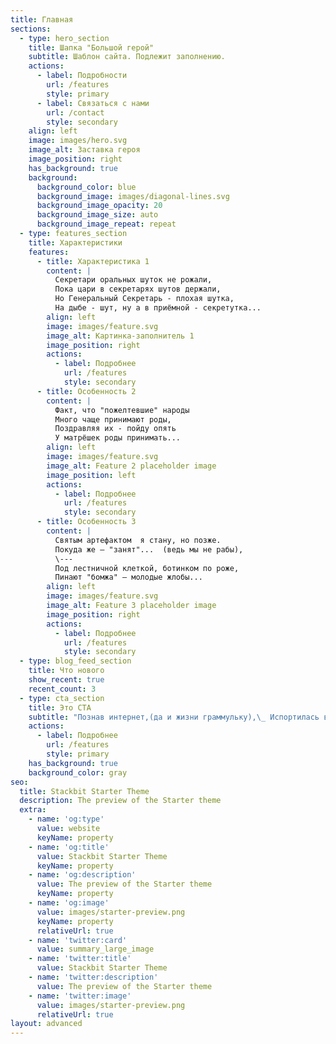 ```yaml
---
title: Главная
sections:
  - type: hero_section
    title: Шапка "Большой герой"
    subtitle: Шаблон сайта. Подлежит заполнению.
    actions:
      - label: Подробности
        url: /features
        style: primary
      - label: Связаться с нами
        url: /contact
        style: secondary
    align: left
    image: images/hero.svg
    image_alt: Заставка героя
    image_position: right
    has_background: true
    background:
      background_color: blue
      background_image: images/diagonal-lines.svg
      background_image_opacity: 20
      background_image_size: auto
      background_image_repeat: repeat
  - type: features_section
    title: Характеристики
    features:
      - title: Характеристика 1
        content: |
          Секретари оральных шуток не рожали,  
          Пока цари в секретарях шутов держали,  
          Но Генеральный Секретарь - плохая шутка,  
          На дыбе - шут, ну а в приёмной - секретутка...   
        align: left
        image: images/feature.svg
        image_alt: Картинка-заполнитель 1
        image_position: right
        actions:
          - label: Подробнее
            url: /features
            style: secondary
      - title: Особенность 2
        content: |
          Факт, что "пожелтевшие" народы  
          Много чаще принимают роды,  
          Поздравляя их - пойду опять  
          У матрёшек роды принимать...   
        align: left
        image: images/feature.svg
        image_alt: Feature 2 placeholder image
        image_position: left
        actions:
          - label: Подробнее
            url: /features
            style: secondary
      - title: Особенность 3
        content: |
          Святым артефактом  я стану, но позже.  
          Покуда же — "занят"...  (ведь мы не рабы),  
          \---  
          Под лестничной клеткой, ботинком по роже,  
          Пинают "бомжа" — молодые жлобы...  
        align: left
        image: images/feature.svg
        image_alt: Feature 3 placeholder image
        image_position: right
        actions:
          - label: Подробнее
            url: /features
            style: secondary
  - type: blog_feed_section
    title: Что нового
    show_recent: true
    recent_count: 3
  - type: cta_section
    title: Это CTA
    subtitle: "Познав интернет,(да и жизни граммульку),\_ Испортилась в \"нет\",Искурилась в... \"дидюльку\",\_ Такой контингент -Дюже нужен \"Державе\"\_ И сам результат - очевиден...\_ (По аве)."
    actions:
      - label: Подробнее
        url: /features
        style: primary
    has_background: true
    background_color: gray
seo:
  title: Stackbit Starter Theme
  description: The preview of the Starter theme
  extra:
    - name: 'og:type'
      value: website
      keyName: property
    - name: 'og:title'
      value: Stackbit Starter Theme
      keyName: property
    - name: 'og:description'
      value: The preview of the Starter theme
      keyName: property
    - name: 'og:image'
      value: images/starter-preview.png
      keyName: property
      relativeUrl: true
    - name: 'twitter:card'
      value: summary_large_image
    - name: 'twitter:title'
      value: Stackbit Starter Theme
    - name: 'twitter:description'
      value: The preview of the Starter theme
    - name: 'twitter:image'
      value: images/starter-preview.png
      relativeUrl: true
layout: advanced
---
```

